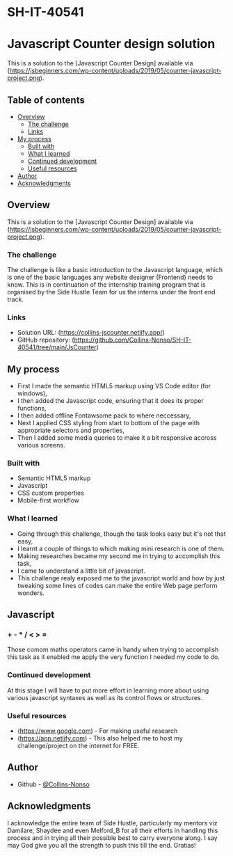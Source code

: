 
# SH-IT-40541

# Javascript Counter design solution

This is a solution to the [Javascript Counter Design] available via (https://jsbeginners.com/wp-content/uploads/2019/05/counter-javascript-project.png). 

## Table of contents

- [Overview](#overview)
  - [The challenge](#the-challenge)
  - [Links](#links)
- [My process](#my-process)
  - [Built with](#built-with)
  - [What I learned](#what-i-learned)
  - [Continued development](#continued-development)
  - [Useful resources](#useful-resources)
- [Author](#author)
- [Acknowledgments](#acknowledgments)


## Overview

This is a solution to the [Javascript Counter Design] available via (https://jsbeginners.com/wp-content/uploads/2019/05/counter-javascript-project.png). 

### The challenge

The challenge is like a basic introduction to the Javascript language, which is one of the basic languages any website designer (Frontend) needs to know. This is in continuation of the internship training program that is organised by the Side Hustle Team for us the interns under the front end track.

### Links

- Solution URL: (https://collins-jscounter.netlify.app/)
- GitHub repository: (https://github.com/Collins-Nonso/SH-IT-40541/tree/main/JsCounter) 

## My process

- First I made the semantic HTML5 markup using VS Code editor (for windows),
- I then added the Javascript code, ensuring that it does its proper functions, 
- I then added offline Fontawsome pack to where neccessary,
- Next I applied CSS styling from start to bottom of the page with appropriate selectors and properties,
- Then I added some media queries to make it a bit responsive accross various screens.

### Built with

- Semantic HTML5 markup
- Javascript 
- CSS custom properties
- Mobile-first workflow

### What I learned

- Going through this challenge, though the task looks easy but it's not that easy, 
- I learnt a couple of things to which making mini research is one of them.
- Making researches became my second me in trying to accomplish this task,
- I came to understand a little bit of javascript. 
- This challenge realy exposed me to the javascript world and how by just tweaking some lines of codes can make the entire Web page perform wonders. 

## Javascript
### + - * / < > = 

Those comom maths operators came in handy when trying to accomplish this task as it enabled me apply the very function I needed my code to do. 

### Continued development

At this stage I will have to put more effort in learning more about using various javascript syntaxes as well as its control flows or structures. 

### Useful resources

- (https://www.google.com) - For making useful research
- (https://app.netlify.com) - This also helped me to host my challenge/project on the internet for FREE.

## Author

- Github - [@Collins-Nonso](https://github.com/Collins-Nonso)

## Acknowledgments

I acknowledge the entire team of Side Hustle, particularly my mentors viz Damilare, Shaydee and even Melford_B for all their efforts in handling this process and in trying all their possible best to carry everyone along. I say may God give you all the strength to push this till the end. Gratias!
